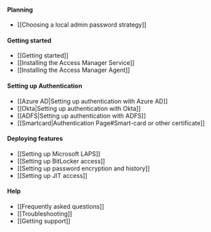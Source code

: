 #### Planning
* [[Choosing a local admin password strategy]]
#### Getting started
* [[Getting started]]
* [[Installing the Access Manager Service]]
* [[Installing the Access Manager Agent]]
#### Setting up Authentication
* [[Azure AD|Setting up authentication with Azure AD]]
* [[Okta|Setting up authentication with Okta]]
* [[ADFS|Setting up authentication with ADFS]]
* [[Smartcard|Authentication Page#Smart-card or other certificate]]
#### Deploying features
* [[Setting up Microsoft LAPS]]
* [[Setting up BitLocker access]]
* [[Setting up password encryption and history]]
* [[Setting up JIT access]]
#### Help
* [[Frequently asked questions]]
* [[Troubleshooting]]
* [[Getting support]]
